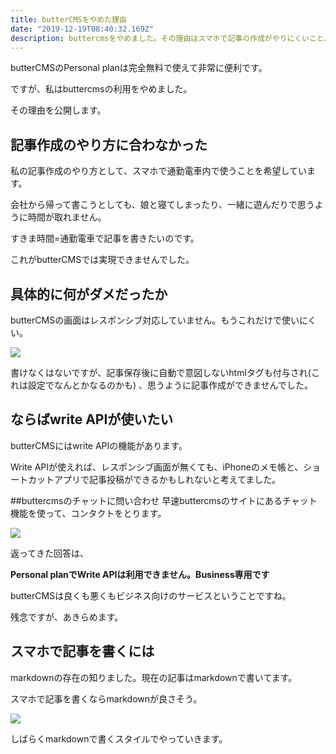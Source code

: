 ```yaml
---
title: butterCMSをやめた理由
date: "2019-12-19T08:40:32.169Z"
description: buttercmsをやめました。その理由はスマホで記事の作成がやりにくいこと、personalプランではwrite APIを使えないことです。
---
```


<!-- ■キーワード 筋トレ　自宅 -->
<!-- ■問題提起：読者が抱えている悩みや問題を明確にする。-->

butterCMSのPersonal planは完全無料で使えて非常に便利です。


ですが、私はbuttercmsの利用をやめました。


その理由を公開します。


## 記事作成のやり方に合わなかった

私の記事作成のやり方として、スマホで通勤電車内で使うことを希望しています。


会社から帰って書こうとしても、娘と寝てしまったり、一緒に遊んだりで思うように時間が取れません。


すきま時間=通勤電車で記事を書きたいのです。


これがbutterCMSでは実現できませんでした。


## 具体的に何がダメだったか
butterCMSの画面はレスポンシブ対応していません。もうこれだけで使いにくい。


![](./photo.png)


書けなくはないですが、記事保存後に自動で意図しないhtmlタグも付与され(これは設定でなんとかなるのかも)
、思うように記事作成ができませんでした。


## ならばwrite APIが使いたい
butterCMSにはwrite APIの機能があります。


Write APIが使えれば、レスポンシブ画面が無くても、iPhoneのメモ帳と、ショートカットアプリで記事投稿ができるかもしれないと考えてました。



##buttercmsのチャットに問い合わせ
早速buttercmsのサイトにあるチャット機能を使って、コンタクトをとります。

![](./photo-2.png)


返ってきた回答は、


**Personal planでWrite APIは利用できません。Business専用です**


butterCMSは良くも悪くもビジネス向けのサービスということですね。

残念ですが、あきらめます。



## スマホで記事を書くには
markdownの存在の知りました。現在の記事はmarkdownで書いてます。


スマホで記事を書くならmarkdownが良さそう。


![](./photo-3.png)

しばらくmarkdownで書くスタイルでやっていきます。

<!-- 結果の明示：あなたの記事を読むとどうなるのかを具体的に伝える。-->
<!--③ 結果の根拠：②で示した結果が出る根拠を伝える。 ④ 行動：読者の行動は？（マネタイズ設計）-->